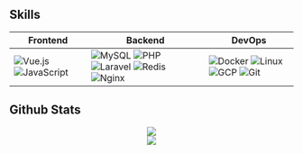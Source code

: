 <!-- ### I'm Shane Zeng -->

<!--
**shane-zeng/shane-zeng** is a ✨ _special_ ✨ repository because its `README.md` (this file) appears on your GitHub profile.

Here are some ideas to get you started:

- 🔭 I’m currently working on ...
- 🌱 I’m currently learning ...
- 👯 I’m looking to collaborate on ...
- 🤔 I’m looking for help with ...
- 💬 Ask me about ...
- 📫 How to reach me: ...
- 😄 Pronouns: ...
- ⚡ Fun fact: ...
-->

<!-- ## Skills -->
## Skills

| Frontend                   | Backend                   | DevOps                    |
| -------------------------- | -------------------------- | ------------------------- |
| ![Vue.js](https://img.shields.io/badge/Vue.js-%234FC08D.svg?&style=for-the-badge&logo=vue.js&logoColor=white) ![JavaScript](https://img.shields.io/badge/JavaScript-%23F7DF1E.svg?&style=for-the-badge&logo=javascript&logoColor=black) | ![MySQL](https://img.shields.io/badge/MySQL-%234479A1.svg?&style=for-the-badge&logo=mysql&logoColor=white) ![PHP](https://img.shields.io/badge/PHP-%23777BB4.svg?&style=for-the-badge&logo=php&logoColor=white) ![Laravel](https://img.shields.io/badge/Laravel-%23FF2D20.svg?&style=for-the-badge&logo=laravel&logoColor=white) ![Redis](https://img.shields.io/badge/Redis-%23DC382D.svg?&style=for-the-badge&logo=redis&logoColor=white) ![Nginx](https://img.shields.io/badge/Nginx-%23269539.svg?&style=for-the-badge&logo=nginx&logoColor=white) | ![Docker](https://img.shields.io/badge/Docker-%232496ED.svg?&style=for-the-badge&logo=docker&logoColor=white) ![Linux](https://img.shields.io/badge/Linux-%23FCC624.svg?&style=for-the-badge&logo=linux&logoColor=black) ![GCP](https://img.shields.io/badge/GCP-%234285F4.svg?&style=for-the-badge&logo=google-cloud&logoColor=white) ![Git](https://img.shields.io/badge/Git-%23F05032.svg?&style=for-the-badge&logo=git&logoColor=white) |

<!-- ## GitHub Analytics -->
## Github Stats
<div align="center">
  <img align="center" src="https://github-readme-stats-eight-theta.vercel.app/api?username=shane-zeng&show_icons=true&theme=radical&count_private=true" />
</div>

<div align="center">
  <img align="center" src="https://komarev.com/ghpvc/?username=shane-zeng&&style=flat-square" />
</div>
